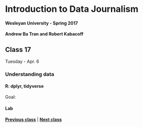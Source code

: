 # Introduction to Data Journalism
  
#### Wesleyan University - Spring 2017
  
**Andrew Ba Tran and Robert Kabacoff**
  
## Class 17
Tuesday - Apr. 6
                             
### Understanding data
                             
#### R: dplyr, tidyverse
                             
Goal: 
                             
#### Lab

                   
**[Previous class](class16.md)** | **[Next class](class18.md)**
